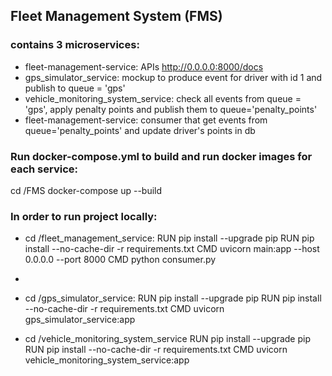 ## Fleet Management System (FMS)
### contains 3 microservices:
- fleet-management-service: APIs http://0.0.0.0:8000/docs
- gps_simulator_service: mockup to produce event for driver with id 1 and publish to queue = 'gps'
- vehicle_monitoring_system_service: check all events from queue = 'gps', apply penalty points and publish them 
  to queue='penalty_points'
- fleet-management-service: consumer that get events from queue='penalty_points' and update driver's points in db 



### Run docker-compose.yml to build and run docker images for each service:
cd /FMS
docker-compose up --build


### In order to run project locally:

- cd /fleet_management_service:
    RUN pip install --upgrade pip
    RUN pip install --no-cache-dir -r requirements.txt
    CMD uvicorn main:app --host 0.0.0.0 --port 8000
    CMD python consumer.py
- 
- cd /gps_simulator_service:
    RUN pip install --upgrade pip
    RUN pip install --no-cache-dir -r requirements.txt
    CMD uvicorn gps_simulator_service:app
    

- cd /vehicle_monitoring_system_service
    RUN pip install --upgrade pip
    RUN pip install --no-cache-dir -r requirements.txt
    CMD uvicorn vehicle_monitoring_system_service:app

